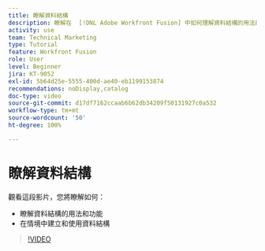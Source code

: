 ```yaml
---
title: 瞭解資料結構
description: 瞭解在  [!DNL Adobe Workfront Fusion] 中如何理解資料結構的用法與功能，以及如何在情境中建立及使用資料結構。
activity: use
team: Technical Marketing
type: Tutorial
feature: Workfront Fusion
role: User
level: Beginner
jira: KT-9052
exl-id: 5b64d25e-5555-400d-ae40-eb1199153874
recommendations: noDisplay,catalog
doc-type: video
source-git-commit: d17df7162ccaab6b62db34209f50131927c0a532
workflow-type: tm+mt
source-wordcount: '50'
ht-degree: 100%

---
```


# 瞭解資料結構

觀看這段影片，您將瞭解如何：

* 瞭解資料結構的用法和功能
* 在情境中建立和使用資料結構

>[!VIDEO](https://video.tv.adobe.com/v/335293/?quality=12&learn=on&enablevpops)
